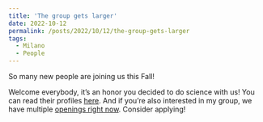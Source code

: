 ```yaml
---
title: 'The group gets larger'
date: 2022-10-12
permalink: /posts/2022/10/12/the-group-gets-larger
tags:
  - Milano
  - People
---
```


So many new people are joining us this Fall! 

Welcome everybody, it’s an honor you decided to do science with us! You can read their profiles [here](<../../../../../index.html?p=2466>). And if you’re also interested in my group, we have multiple [openings right now](<../../../../../index.html?p=5082>). Consider applying!

